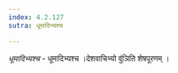```yaml
---
index: 4.2.127
sutra: धूमादिभ्यश्च

---
```

_धूमादिभ्यश्च_ - धूमादिभ्यश्च ।देशवाचिभ्यो वु॑ञिति शेषपूरणम् । 
